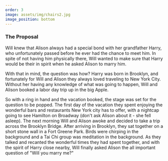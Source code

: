 ```yaml
---
order: 3
image: assets/img/chairs2.jpg
image_position: bottom
---
```

### The Proposal

Will knew that Alison always had a special bond with her grandfather
Harry, who unfortunately passed before he ever had the chance to meet
him. In spite of not having him physically there, Will wanted to make
sure that Harry would be their in spirit when he asked Alison to marry
him.

With that in mind, the question was how? Harry was born in Brooklyn,
and fortunately for Will and Alison they always loved traveling to
New York City. Without her having any knowledge of what was
going to happen, Will and Alison booked a labor day trip up in the
big Apple.

So with a ring in hand and the vacation booked, the stage was set for 
the question to be popped. The first day of the vacation they spent
enjoying the wonderful bars and restaurants New York city has to
offer, with a nightcap going to see Hamilton on Broadway (don't ask
Alison about it - she fell asleep). The next morning Will and Alison
awoke and decided to take a trip across the Brooklyn Bridge. After
arriving in Brooklyn, they sat together on a short stone wall in
a Fort Greene Park. Birds were chirping in the background and
a Tai Chi group was meditation in the background. As they talked
and recanted the wonderful times they had spent together, and with
the spirit of Harry close nearby, Will finally asked Alison the all
important question of "Will you marry me?"
